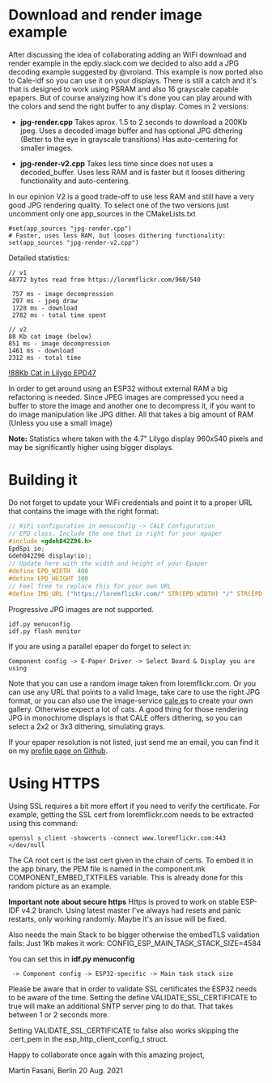Download and render image example
=================================

After discussing the idea of collaborating adding an WiFi download and render example in the epdiy.slack.com we decided to also add a JPG decoding example suggested by @vroland.
This example is now ported also to Cale-idf so you can use it on your displays. There is still a catch and it's that is designed to work using PSRAM and also 16 grayscale capable epapers. 
But of course analyzing how it's done you can play around with the colors and send the right buffer to any display. Comes in 2 versions:

 - **jpg-render.cpp**
    Takes aprox. 1.5 to 2 seconds to download a 200Kb jpeg. Uses a decoded image buffer and has optional JPG dithering (Better to the eye in grayscale transitions)
    Has auto-centering for smaller images.
  
 - **jpg-render-v2.cpp** Takes less time since does not uses a decoded_buffer. Uses less RAM and is faster but it looses dithering functionality and auto-centering.
 
In our opinion V2 is a good trade-off to use less RAM and still have a very good JPG rendering quality.
To select one of the two versions just uncomment only one app_sources in the CMakeLists.txt 

```
#set(app_sources "jpg-render.cpp")
# Faster, uses less RAM, but looses dithering functionality:
set(app_sources "jpg-render-v2.cpp")
```

Detailed statistics:

```
// v1
48772 bytes read from https://loremflickr.com/960/540

 757 ms - image decompression
 297 ms - jpeg draw
 1728 ms - download
 2782 ms - total time spent

// v2
88 Kb cat image (below)
851 ms - image decompression
1461 ms - download
2312 ms - total time
```
[!88Kb Cat in Lilygo EPD47](https://pbs.twimg.com/media/E934uz8WEAIyVLP?format=jpg&name=4096x4096)

In order to get around using an ESP32 without external RAM a big refactoring is needed. Since JPEG images are compressed you need a buffer to store the image and another one to decompress it, if you want to do image manipulation like JPG dither.
All that takes a big amount of RAM (Unless you use a small image)

**Note:** Statistics where taken with the 4.7" Lilygo display 960x540 pixels and may be significantly higher using bigger displays.

Building it
===========

Do not forget to update your WiFi credentials and point it to a proper URL that contains the image with the right format:

```c
// WiFi configuration in menuconfig -> CALE Configuration
// EPD class. Include the one that is right for your epaper
#include <gdeh042Z96.h>
EpdSpi io;
Gdeh042Z96 display(io);
// Update here with the width and height of your Epaper
#define EPD_WIDTH  400
#define EPD_HEIGHT 300
// Feel free to replace this for your own URL
#define IMG_URL ("https://loremflickr.com/" STR(EPD_WIDTH) "/" STR(EPD_HEIGHT))
```

Progressive JPG images are not supported.

    idf.py menuconfig
    idf.py flash monitor

If you are using a parallel epaper do forget to select in:

    Component config -> E-Paper Driver -> Select Board & Display you are using

Note that you can use a random image taken from loremflickr.com. Or you can use any URL that points to a valid Image, take care to use the right JPG format, or you can also use the image-service [cale.es](https://cale.es) to create your own gallery. Otherwise expect a lot of cats.
A good thing for those rendering JPG in monochrome displays is that CALE offers dithering, so you can select a 2x2 or 3x3 dithering, simulating grays.

If your epaper resolution is not listed, just send me an email, you can find it on my [profile page on Github](https://github.com/martinberlin).

Using HTTPS
===========

Using SSL requires a bit more effort if you need to verify the certificate. For example, getting the SSL cert from loremflickr.com needs to be extracted using this command:

    openssl s_client -showcerts -connect www.loremflickr.com:443 </dev/null

The CA root cert is the last cert given in the chain of certs.
To embed it in the app binary, the PEM file is named in the component.mk COMPONENT_EMBED_TXTFILES variable. This is already done for this random picture as an example.

**Important note about secure https**
Https is proved to work on stable ESP-IDF v4.2 branch. Using latest master I've always had resets and panic restarts, only working randomly. Maybe it's an issue will be fixed.

Also needs the main Stack to be bigger otherwise the embedTLS validation fails:
Just 1Kb makes it work: 
CONFIG_ESP_MAIN_TASK_STACK_SIZE=4584

You can set this in **idf.py menuconfig**

     -> Component config -> ESP32-specific -> Main task stack size

Please be aware that in order to validate SSL certificates the ESP32 needs to be aware of the time. Setting the define VALIDATE_SSL_CERTIFICATE to true will make an additional SNTP server ping to do that. That takes between 1 or 2 seconds more.

Setting VALIDATE_SSL_CERTIFICATE to false also works skipping the .cert_pem in the esp_http_client_config_t struct. 


Happy to collaborate once again with this amazing project,

Martin Fasani, Berlin 20 Aug. 2021
